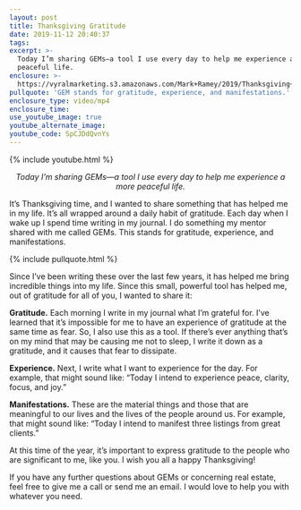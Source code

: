 ```yaml
---
layout: post
title: Thanksgiving Gratitude
date: 2019-11-12 20:40:37
tags:
excerpt: >-
  Today I’m sharing GEMs—a tool I use every day to help me experience a more
  peaceful life.
enclosure: >-
  https://vyralmarketing.s3.amazonaws.com/Mark+Ramey/2019/Thanksgiving+Gratitude.mp4
pullquote: 'GEM stands for gratitude, experience, and manifestations.'
enclosure_type: video/mp4
enclosure_time:
use_youtube_image: true
youtube_alternate_image: 
youtube_code: SpCJDdQvnYs
---
```


{% include youtube.html %}

<p style="text-align: center;"><em>Today I&rsquo;m sharing GEMs&mdash;a tool I use every day to help me experience a more peaceful life.</em></p>

It’s Thanksgiving time, and I wanted to share something that has helped me in my life. It’s all wrapped around a daily habit of gratitude. Each day when I wake up I spend time writing in my journal. I do something my mentor shared with me called GEMs. This stands for gratitude, experience, and manifestations.&nbsp;

{% include pullquote.html %}

Since I’ve been writing these over the last few years, it has helped me bring incredible things into my life. Since this small, powerful tool has helped me, out of gratitude for all of you, I wanted to share it:

**Gratitude.** Each morning I write in my journal what I’m grateful for. I’ve learned that it’s impossible for me to have an experience of gratitude at the same time as fear. So, I also use this as a tool. If there’s ever anything that’s on my mind that may be causing me not to sleep, I write it down as a gratitude, and it causes that fear to dissipate.

**Experience.** Next, I write what I want to experience for the day. For example, that might sound like: “Today I intend to experience peace, clarity, focus, and joy.”

**Manifestations.** These are the material things and those that are meaningful to our lives and the lives of the people around us. For example, that might sound like: “Today I intend to manifest three listings from great clients.”&nbsp;

At this time of the year, it’s important to express gratitude to the people who are significant to me, like you. I wish you all a happy Thanksgiving\!

If you have any further questions about GEMs or concerning real estate, feel free to give me a call or send me an email. I would love to help you with whatever you need.